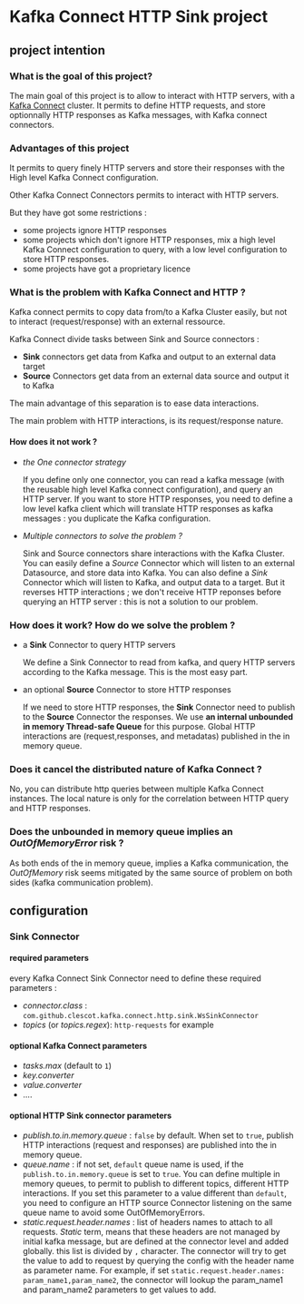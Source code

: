 # Kafka Connect HTTP Sink project

## project intention

### What is the goal of this project?

The main goal of this project is to allow to interact with HTTP servers, with a [Kafka Connect](https://docs.confluent.io/platform/current/connect/index.html)
cluster.
It permits to define HTTP requests, and store optionnally HTTP responses as Kafka messages, with Kafka connect connectors.

### Advantages of this project

It permits to query finely HTTP servers and store their responses with the High level Kafka Connect configuration.

Other Kafka Connect Connectors permits to interact with HTTP servers.

But they have got some restrictions :

- some projects ignore HTTP responses
- some projects which don't ignore HTTP responses, mix a high level Kafka Connect configuration to query, with a low level configuration to store HTTP responses. 
- some projects have got a proprietary licence


### What is the problem with Kafka Connect and HTTP ? 

Kafka connect permits to copy data from/to a Kafka Cluster easily, but not to interact (request/response) with an external ressource.

Kafka Connect divide tasks between Sink and Source connectors :

- **Sink** connectors get data from Kafka and output to an external data target
- **Source** Connectors get data from an external data source and output it to Kafka 

The main advantage of this separation is to ease data interactions.

The main problem with HTTP interactions, is its request/response nature.

#### How does it not work ?

- *the One connector strategy*

    If you define only one connector, you can read a kafka message (with the reusable high level Kafka connect configuration), and query an HTTP server. If you want to store HTTP responses, 
    you need to define a low level kafka client which will translate HTTP responses as kafka messages : you duplicate the Kafka configuration.
- *Multiple connectors to solve the problem ?*
    
    Sink and Source connectors share interactions with the Kafka Cluster. You can easily define a *Source* Connector 
  which will listen to an external Datasource, and store data into Kafka. You can also define a *Sink* Connector which 
  will listen to Kafka, and output data to a target. But  it reverses HTTP interactions ; we don't receive HTTP reponses 
  before querying an HTTP server : this is not a solution to our problem.

### How does it work? How do we solve the problem ?
    
- a **Sink** Connector to query HTTP servers

    We define a Sink Connector to read from kafka, and query HTTP servers according to the Kafka message. This is the most easy part.
- an optional **Source** Connector to store HTTP responses
 
  If we need to store HTTP responses, the **Sink** Connector need to publish to the **Source** Connector the responses. 
  We use **an internal unbounded in memory Thread-safe Queue** for this purpose. Global HTTP interactions are (request,responses,
  and metadatas) published in the in memory queue.

### Does it cancel the distributed nature of Kafka Connect ?

No, you can distribute http queries between multiple Kafka Connect instances. The local nature is only for the correlation between
HTTP query and HTTP responses.

### Does the unbounded in memory queue implies an *OutOfMemoryError* risk ?

As both ends of the in memory queue, implies a Kafka communication, the *OutOfMemory* risk seems mitigated by the same source of problem on both sides (kafka communication problem).

## configuration

### Sink Connector

#### required parameters

every Kafka Connect Sink Connector need to define these required parameters :

- *connector.class* : `com.github.clescot.kafka.connect.http.sink.WsSinkConnector`
- *topics* (or *topics.regex*): `http-requests` for example

#### optional Kafka Connect parameters
- *tasks.max*  (default to `1`)
- *key.converter*
- *value.converter*
- ....

#### optional HTTP Sink connector parameters
- *publish.to.in.memory.queue* : `false` by default. When set to `true`, publish HTTP interactions (request and responses)
 are published into the in memory queue. 
- *queue.name* : if not set, `default` queue name is used, if the `publish.to.in.memory.queue` is set to `true`. 
  You can define multiple in memory queues, to permit to publish to different topics, different HTTP interactions. If
 you set this parameter to a value different than `default`, you need to configure an HTTP source Connector listening 
 on the same queue name to avoid some OutOfMemoryErrors.
- *static.request.header.names* : list of headers names to attach to all requests. *Static* term, means that these headers 
 are not managed by initial kafka message, but are defined at the connector level and added globally. this list is divided by 
 `,` character. The connector will try to get the value to add to request by querying the config with the header name as parameter name.
 For example, if set `static.request.header.names: param_name1,param_name2`, the connector will lookup the param_name1 
  and param_name2 parameters to get values to add. 